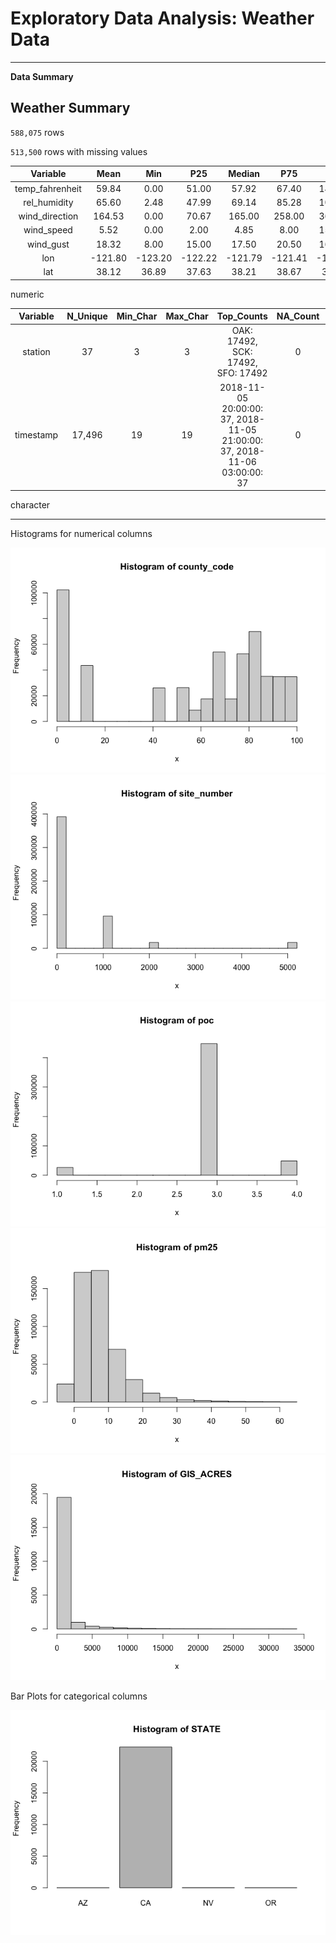 Exploratory Data Analysis: Weather Data
================

------------------------------------------------------------------------

**Data Summary**

## **Weather Summary**

`588,075` rows

`513,500` rows with missing values

| Variable | Mean | Min | P25 | Median | P75 | Max | NA_Count | NA_Percentage |
|:--:|:--:|:--:|:--:|:--:|:--:|:--:|:--:|:--:|
| temp_fahrenheit | 59.84 | 0.00 | 51.00 | 57.92 | 67.40 | 147.20 | 9,514 | 2% |
| rel_humidity | 65.60 | 2.48 | 47.99 | 69.14 | 85.28 | 107.07 | 11,860 | 2% |
| wind_direction | 164.53 | 0.00 | 70.67 | 165.00 | 258.00 | 360.00 | 5,113 | 1% |
| wind_speed | 5.52 | 0.00 | 2.00 | 4.85 | 8.00 | 152.00 | 1,216 | 0% |
| wind_gust | 18.32 | 8.00 | 15.00 | 17.50 | 20.50 | 160.00 | 512,330 | 87% |
| lon | -121.80 | -123.20 | -122.22 | -121.79 | -121.41 | -120.75 | 0 |  |
| lat | 38.12 | 36.89 | 37.63 | 38.21 | 38.67 | 39.22 | 0 |  |

numeric

| Variable | N_Unique | Min_Char | Max_Char | Top_Counts | NA_Count | NA_Percentage |
|:--:|:--:|:--:|:--:|:--:|:--:|:--:|
| station | 37 | 3 | 3 | OAK: 17492, SCK: 17492, SFO: 17492 | 0 |  |
| timestamp | 17,496 | 19 | 19 | 2018-11-05 20:00:00: 37, 2018-11-05 21:00:00: 37, 2018-11-06 03:00:00: 37 | 0 |  |

character

------------------------------------------------------------------------

Histograms for numerical columns

![](../docs/plots/hist-1.png)<!-- -->![](../docs/plots/hist-2.png)<!-- -->![](../docs/plots/hist-3.png)<!-- -->![](../docs/plots/hist-4.png)<!-- -->![](../docs/plots/hist-5.png)<!-- -->

Bar Plots for categorical columns

![](../docs/plots/bar-plots-1.png)<!-- -->
